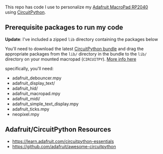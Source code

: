 This repo has code I use to personalize my [Adafruit MacroPad RP2040](https://learn.adafruit.com/adafruit-macropad-rp2040) using [CircuitPython](https://docs.circuitpython.org/en/latest/README.html).


## Prerequisite packages to run my code

**Update**: I've included a zipped `lib` directory containing the packages below

You'll need to download the latest [CircuitPython bundle](https://circuitpython.org/libraries) and drag the appropriate packages from the `lib/` directory in the bundle to the `lib/` directory on your mounted macropad (`CIRCUITPY`). [More info here](https://learn.adafruit.com/adafruit-macropad-rp2040/macropad-circuitpython-library)

specifically, you'll need:
- adafruit_debouncer.mpy
- adafruit_display_text/ 
- adafruit_hid/ 
- adafruit_macropad.mpy 
- adafruit_midi/
- adafruit_simple_text_display.mpy
- adafruit_ticks.mpy
- neopixel.mpy 



## Adafruit/CircuitPython Resources
- https://learn.adafruit.com/circuitpython-essentials
- https://github.com/adafruit/awesome-circuitpython

